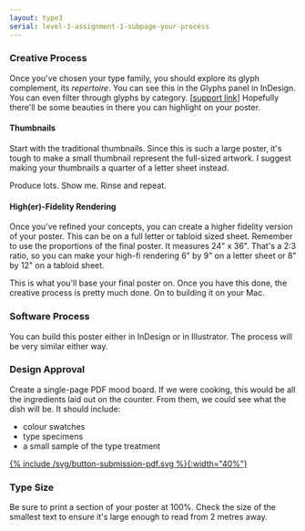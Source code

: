 ```yaml
---
layout: type3
serial: level-3-assignment-1-subpage-your-process
---
```

### Creative Process

Once you've chosen your type family, you should explore its glyph complement, its *repertoire*. You can see this in the Glyphs panel in InDesign. You can even filter through glyphs by category. [<a href="https://helpx.adobe.com/indesign/using/glyphs-special-characters.html">support link</a>] Hopefully there'll be some beauties in there you can highlight on your poster.

#### Thumbnails

Start with the traditional thumbnails. Since this is such a large poster, it's tough to make a small thumbnail represent the full-sized artwork. I suggest making your thumbnails a quarter of a letter sheet instead.

Produce lots. Show me. Rinse and repeat.

#### High(er)-Fidelity Rendering

Once you've refined your concepts, you can create a higher fidelity version of your poster. This can be on a full letter or tabloid sized sheet. Remember to use the proportions of the final poster. It measures 24" x 36". That's a 2:3 ratio, so you can make your high-fi rendering 6" by 9" on a letter sheet or 8" by 12" on a tabloid sheet.

This is what you'll base your final poster on. Once you have this done, the creative process is pretty much done. On to building it on your Mac.

### Software Process

You can build this poster either in InDesign or in Illustrator. The process will be very similar either way.

### Design Approval

Create a single-page PDF mood board. If we were cooking, this would be all the ingredients laid out on the counter. From them, we could see what the dish will be. It should include:

<ul class="hasBullets">
	<li>colour swatches</li>
	<li>type specimens</li>
	<li>a small sample of the type treatment</li>
</ul>

<span class="brightspace">
<a href="https://brightspace.algonquincollege.com/d2l/lms/dropbox/user/folder_submit_files.d2l?db=351628&grpid=0&isprv=0&bp=0&ou=372600" title="Submit your PDF on BrightSpace" target="_blank">{% include /svg/button-submission-pdf.svg %}{:width="40%"}</a></span>

### Type Size

Be sure to print a section of your poster at 100%. Check the size of the smallest text to ensure it's large enough to read from 2 metres away.